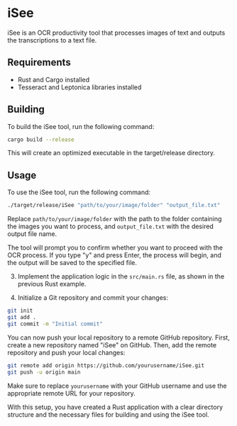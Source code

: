 # iSee

iSee is an OCR productivity tool that processes images of text and outputs the transcriptions to a text file.

## Requirements

- Rust and Cargo installed
- Tesseract and Leptonica libraries installed

## Building

To build the iSee tool, run the following command:

```bash
cargo build --release
```

This will create an optimized executable in the target/release directory.

## Usage

To use the iSee tool, run the following command:

```bash
./target/release/iSee "path/to/your/image/folder" "output_file.txt"
```

Replace `path/to/your/image/folder` with the path to the folder containing the images you want to process, and `output_file.txt` with the desired output file name.

The tool will prompt you to confirm whether you want to proceed with the OCR process. If you type "y" and press Enter, the process will begin, and the output will be saved to the specified file.

3. Implement the application logic in the `src/main.rs` file, as shown in the previous Rust example.

4. Initialize a Git repository and commit your changes:

```bash
git init
git add .
git commit -m "Initial commit"
```

You can now push your local repository to a remote GitHub repository. First, create a new repository named "iSee" on GitHub. Then, add the remote repository and push your local changes:

```bash
git remote add origin https://github.com/yourusername/iSee.git
git push -u origin main
```

Make sure to replace `yourusername` with your GitHub username and use the appropriate remote URL for your repository.

With this setup, you have created a Rust application with a clear directory structure and the necessary files for building and using the iSee tool.